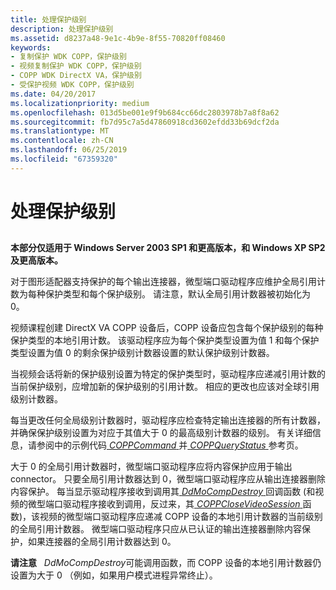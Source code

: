 ```yaml
---
title: 处理保护级别
description: 处理保护级别
ms.assetid: d8237a48-9e1c-4b9e-8f55-70820ff08460
keywords:
- 复制保护 WDK COPP，保护级别
- 视频复制保护 WDK COPP，保护级别
- COPP WDK DirectX VA，保护级别
- 受保护视频 WDK COPP，保护级别
ms.date: 04/20/2017
ms.localizationpriority: medium
ms.openlocfilehash: 013d5be001e9f9b684cc66dc2803978b7a8f8a62
ms.sourcegitcommit: fb7d95c7a5d47860918cd3602efdd33b69dcf2da
ms.translationtype: MT
ms.contentlocale: zh-CN
ms.lasthandoff: 06/25/2019
ms.locfileid: "67359320"
---
```

# <a name="handling-protection-levels"></a>处理保护级别


## <span id="ddk_handling_protection_levels_gg"></span><span id="DDK_HANDLING_PROTECTION_LEVELS_GG"></span>


**本部分仅适用于 Windows Server 2003 SP1 和更高版本，和 Windows XP SP2 及更高版本。**

对于图形适配器支持保护的每个输出连接器，微型端口驱动程序应维护全局引用计数为每种保护类型和每个保护级别。 请注意，默认全局引用计数器被初始化为 0。

视频课程创建 DirectX VA COPP 设备后，COPP 设备应包含每个保护级别的每种保护类型的本地引用计数。 该驱动程序应为每个保护类型设置为值 1 和每个保护类型设置为值 0 的剩余保护级别计数器设置的默认保护级别计数器。

当视频会话将新的保护级别设置为特定的保护类型时，驱动程序应递减引用计数的当前保护级别，应增加新的保护级别的引用计数。 相应的更改也应该对全球引用级别计数器。

每当更改任何全局级别计数器时，驱动程序应检查特定输出连接器的所有计数器，并确保保护级别设置为对应于其值大于 0 的最高级别计数器的级别。 有关详细信息，请参阅中的示例代码[ *COPPCommand* ](https://docs.microsoft.com/windows-hardware/drivers/display/coppcommand)并[ *COPPQueryStatus* ](https://docs.microsoft.com/windows-hardware/drivers/display/coppquerystatus)参考页。

大于 0 的全局引用计数器时，微型端口驱动程序应将内容保护应用于输出 connector。 只要全局引用计数器达到 0，微型端口驱动程序应从输出连接器删除内容保护。 每当显示驱动程序接收到调用其[ *DdMoCompDestroy* ](https://docs.microsoft.com/windows/desktop/api/ddrawint/nc-ddrawint-pdd_mocompcb_destroy)回调函数 (和视频的微型端口驱动程序接收到调用，反过来，其[ *COPPCloseVideoSession* ](https://docs.microsoft.com/windows-hardware/drivers/display/coppclosevideosession)函数)，该视频的微型端口驱动程序应递减 COPP 设备的本地引用计数器的当前级别的全局引用计数器。 微型端口驱动程序只应从已认证的输出连接器删除内容保护，如果连接器的全局引用计数器达到 0。

**请注意**   *DdMoCompDestroy*可能调用函数，而 COPP 设备的本地引用计数器仍设置为大于 0 （例如，如果用户模式进程异常终止）。

 

 

 






